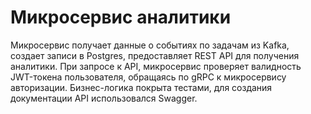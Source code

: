# Микросервис аналитики

Микросервис получает данные о событиях по задачам из Kafka, создает записи в Postgres, предоставляет REST API для получения аналитики. При запросе к API, микросервис проверяет валидность JWT-токена пользователя, обращаясь по gRPC к микросервису авторизации.
Бизнес-логика покрыта тестами, для создания документации API использовался Swagger.
